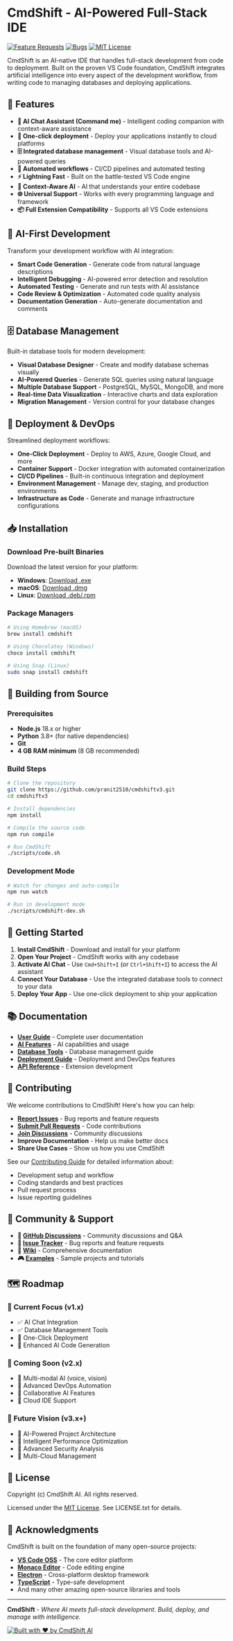 # CmdShift - AI-Powered Full-Stack IDE

[![Feature Requests](https://img.shields.io/github/issues/pranit2510/cmdshiftv3/feature-request.svg)](https://github.com/pranit2510/cmdshiftv3/issues?q=is%3Aopen+is%3Aissue+label%3Afeature-request+sort%3Areactions-%2B1-desc)
[![Bugs](https://img.shields.io/github/issues/pranit2510/cmdshiftv3/bug.svg)](https://github.com/pranit2510/cmdshiftv3/issues?utf8=✓&q=is%3Aissue+is%3Aopen+label%3Abug)
[![MIT License](https://img.shields.io/badge/license-MIT-blue.svg)](LICENSE.txt)

CmdShift is an AI-native IDE that handles full-stack development from code to deployment. Built on the proven VS Code foundation, CmdShift integrates artificial intelligence into every aspect of the development workflow, from writing code to managing databases and deploying applications.

## 🚀 Features

- **🤖 AI Chat Assistant (Command me)** - Intelligent coding companion with context-aware assistance
- **🚀 One-click deployment** - Deploy your applications instantly to cloud platforms
- **🗄️ Integrated database management** - Visual database tools and AI-powered queries
- **🔄 Automated workflows** - CI/CD pipelines and automated testing
- **⚡ Lightning Fast** - Built on the battle-tested VS Code engine
- **🎯 Context-Aware AI** - AI that understands your entire codebase
- **🌐 Universal Support** - Works with every programming language and framework
- **📦 Full Extension Compatibility** - Supports all VS Code extensions

## 🎯 AI-First Development

Transform your development workflow with AI integration:

- **Smart Code Generation** - Generate code from natural language descriptions
- **Intelligent Debugging** - AI-powered error detection and resolution
- **Automated Testing** - Generate and run tests with AI assistance
- **Code Review & Optimization** - Automated code quality analysis
- **Documentation Generation** - Auto-generate documentation and comments

## 🗄️ Database Management

Built-in database tools for modern development:

- **Visual Database Designer** - Create and modify database schemas visually
- **AI-Powered Queries** - Generate SQL queries using natural language
- **Multiple Database Support** - PostgreSQL, MySQL, MongoDB, and more
- **Real-time Data Visualization** - Interactive charts and data exploration
- **Migration Management** - Version control for your database changes

## 🚀 Deployment & DevOps

Streamlined deployment workflows:

- **One-Click Deployment** - Deploy to AWS, Azure, Google Cloud, and more
- **Container Support** - Docker integration with automated containerization
- **CI/CD Pipelines** - Built-in continuous integration and deployment
- **Environment Management** - Manage dev, staging, and production environments
- **Infrastructure as Code** - Generate and manage infrastructure configurations

## 📥 Installation

### Download Pre-built Binaries

Download the latest version for your platform:

- **Windows**: [Download .exe](https://github.com/pranit2510/cmdshiftv3/releases)
- **macOS**: [Download .dmg](https://github.com/pranit2510/cmdshiftv3/releases)
- **Linux**: [Download .deb/.rpm](https://github.com/pranit2510/cmdshiftv3/releases)

### Package Managers

```bash
# Using Homebrew (macOS)
brew install cmdshift

# Using Chocolatey (Windows)
choco install cmdshift

# Using Snap (Linux)
sudo snap install cmdshift
```

## 🔨 Building from Source

### Prerequisites

- **Node.js** 18.x or higher
- **Python** 3.8+ (for native dependencies)
- **Git**
- **4 GB RAM minimum** (8 GB recommended)

### Build Steps

```bash
# Clone the repository
git clone https://github.com/pranit2510/cmdshiftv3.git
cd cmdshiftv3

# Install dependencies
npm install

# Compile the source code
npm run compile

# Run CmdShift
./scripts/code.sh
```

### Development Mode

```bash
# Watch for changes and auto-compile
npm run watch

# Run in development mode
./scripts/cmdshift-dev.sh
```

## 🚀 Getting Started

1. **Install CmdShift** - Download and install for your platform
2. **Open Your Project** - CmdShift works with any codebase
3. **Activate AI Chat** - Use `Cmd+Shift+I` (or `Ctrl+Shift+I`) to access the AI assistant
4. **Connect Your Database** - Use the integrated database tools to connect to your data
5. **Deploy Your App** - Use one-click deployment to ship your application

## 📚 Documentation

- **[User Guide](https://github.com/pranit2510/cmdshiftv3/wiki/User-Guide)** - Complete user documentation
- **[AI Features](https://github.com/pranit2510/cmdshiftv3/wiki/AI-Features)** - AI capabilities and usage
- **[Database Tools](https://github.com/pranit2510/cmdshiftv3/wiki/Database-Tools)** - Database management guide
- **[Deployment Guide](https://github.com/pranit2510/cmdshiftv3/wiki/Deployment)** - Deployment and DevOps features
- **[API Reference](https://github.com/pranit2510/cmdshiftv3/wiki/API)** - Extension development

## 🤝 Contributing

We welcome contributions to CmdShift! Here's how you can help:

- **[Report Issues](https://github.com/pranit2510/cmdshiftv3/issues)** - Bug reports and feature requests
- **[Submit Pull Requests](https://github.com/pranit2510/cmdshiftv3/pulls)** - Code contributions
- **[Join Discussions](https://github.com/pranit2510/cmdshiftv3/discussions)** - Community discussions
- **Improve Documentation** - Help us make better docs
- **Share Use Cases** - Show us how you use CmdShift

See our [Contributing Guide](CONTRIBUTING.md) for detailed information about:
- Development setup and workflow
- Coding standards and best practices
- Pull request process
- Issue reporting guidelines

## 🌟 Community & Support

- **💬 [GitHub Discussions](https://github.com/pranit2510/cmdshiftv3/discussions)** - Community discussions and Q&A
- **🐛 [Issue Tracker](https://github.com/pranit2510/cmdshiftv3/issues)** - Bug reports and feature requests
- **📖 [Wiki](https://github.com/pranit2510/cmdshiftv3/wiki)** - Comprehensive documentation
- **🎮 [Examples](https://github.com/pranit2510/cmdshiftv3/tree/main/examples)** - Sample projects and tutorials

## 🗺️ Roadmap

### 🎯 Current Focus (v1.x)
- ✅ AI Chat Integration
- ✅ Database Management Tools
- 🔄 One-Click Deployment
- 🔄 Enhanced AI Code Generation

### 🚀 Coming Soon (v2.x)
- 🔮 Multi-modal AI (voice, vision)
- 🔮 Advanced DevOps Automation
- 🔮 Collaborative AI Features
- 🔮 Cloud IDE Support

### 🌟 Future Vision (v3.x+)
- 🔮 AI-Powered Project Architecture
- 🔮 Intelligent Performance Optimization
- 🔮 Advanced Security Analysis
- 🔮 Multi-Cloud Management

## 📄 License

Copyright (c) CmdShift AI. All rights reserved.

Licensed under the [MIT License](LICENSE.txt). See LICENSE.txt for details.

## 🙏 Acknowledgments

CmdShift is built on the foundation of many open-source projects:

- **[VS Code OSS](https://github.com/microsoft/vscode)** - The core editor platform
- **[Monaco Editor](https://microsoft.github.io/monaco-editor/)** - Code editing engine
- **[Electron](https://electronjs.org/)** - Cross-platform desktop framework
- **[TypeScript](https://www.typescriptlang.org/)** - Type-safe development
- And many other amazing open-source libraries and tools

---

**CmdShift** - *Where AI meets full-stack development. Build, deploy, and manage with intelligence.*

[![Built with ❤️ by CmdShift AI](https://img.shields.io/badge/Built%20with%20❤️%20by-CmdShift%20AI-blue)](https://github.com/pranit2510/cmdshiftv3)
